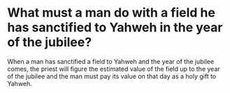 # What must a man do with a field he has sanctified to Yahweh in the year of the jubilee?

When a man has sanctified a field to Yahweh and the year of the jubilee comes, the priest will figure the estimated value of the field up to the year of the jubilee and the man must pay its value on that day as a holy gift to Yahweh.

